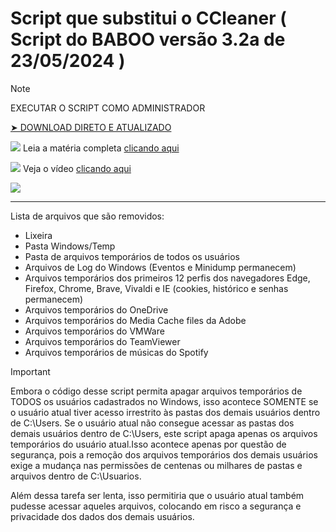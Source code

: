 # Script que substitui o CCleaner ( Script do BABOO versão 3.2a de 23/05/2024 )

> [!NOTE]  
> EXECUTAR O SCRIPT COMO ADMINISTRADOR

[➤ DOWNLOAD DIRETO E ATUALIZADO](https://www.baboo.com.br/script/atual)

![](https://i.imgur.com/GvkFWI0.png) Leia a matéria completa [clicando aqui](https://www.baboo.com.br/tutorial-windows/script-do-baboo-para-apagar-arquivos-temporarios/)

![](https://i.imgur.com/toQwUZE.png) Veja o vídeo [clicando aqui](https://www.youtube.com/watch?v=ybh0sXgzmXQ)

![](https://i.imgur.com/U8gYxcE.png)

---

Lista de arquivos que são removidos:

- Lixeira
- Pasta Windows/Temp
- Pasta de arquivos temporários de todos os usuários
- Arquivos de Log do Windows (Eventos e Minidump permanecem)
- Arquivos temporários dos primeiros 12 perfis dos navegadores Edge, Firefox, Chrome, Brave, Vivaldi e IE (cookies, histórico e senhas permanecem)
- Arquivos temporários do OneDrive
- Arquivos temporários do Media Cache files da Adobe
- Arquivos temporários do VMWare
- Arquivos temporários do TeamViewer
- Arquivos temporários de músicas do Spotify

> [!IMPORTANT]  
> Embora o código desse script permita apagar arquivos temporários de TODOS os usuários cadastrados no Windows, isso acontece SOMENTE se o usuário atual tiver acesso irrestrito às pastas dos demais usuários dentro de C:\Users. Se o usuário atual não consegue acessar as pastas dos demais usuários dentro de C:\Users, este script apaga apenas os arquivos temporários do usuário atual.Isso acontece apenas por questão de segurança, pois a remoção dos arquivos temporários dos demais usuários exige a mudança nas permissões de centenas ou milhares de pastas e arquivos dentro de C:\Usuarios.
> 
> Além dessa tarefa ser lenta, isso permitiria que o usuário atual também pudesse acessar aqueles arquivos, colocando em risco a segurança e privacidade dos dados dos demais usuários.
